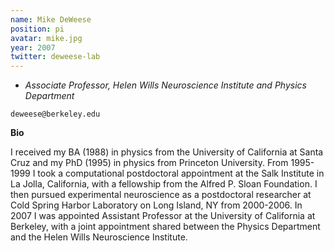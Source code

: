 ```yaml
---
name: Mike DeWeese
position: pi
avatar: mike.jpg
year: 2007
twitter: deweese-lab
---
```


- _Associate Professor, Helen Wills Neuroscience Institute and Physics Department_<br>

<i class="fa fa-envelope-o"></i> `deweese@berkeley.edu`

**Bio**

I received my BA (1988) in physics from the University of California at Santa Cruz and my PhD (1995) in physics from Princeton University. From 1995-1999 I took a computational postdoctoral appointment at the Salk Institute in La Jolla, California, with a fellowship from the Alfred P. Sloan Foundation. I then pursued experimental neuroscience as a postdoctoral researcher at Cold Spring Harbor Laboratory on Long Island, NY from 2000-2006. In 2007 I was appointed Assistant Professor at the University of California at Berkeley, with a joint appointment shared between the Physics Department and the Helen Wills Neuroscience Institute.
